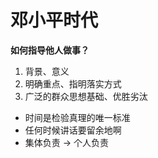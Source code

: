 # 邓小平时代



**如何指导他人做事？**

1. 背景、意义
2. 明确重点、指明落实方式
3. 广泛的群众思想基础、优胜劣汰



- 时间是检验真理的唯一标准
- 任何时候讲话要留余地啊
- 集体负责 -> 个人负责